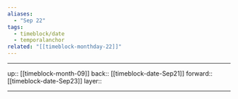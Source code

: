 ```yaml
---
aliases:
  - "Sep 22"
tags:
  - timeblock/date
  - temporalanchor
related: "[[timeblock-monthday-22]]"
---
```




***

up:: [[timeblock-month-09]]
back:: [[timeblock-date-Sep21]]
forward:: [[timeblock-date-Sep23]]
layer:: 

***
